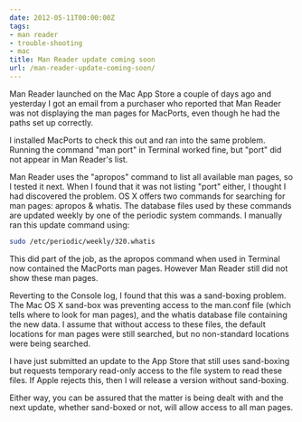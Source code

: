 ```yaml
---
date: 2012-05-11T00:00:00Z
tags:
- man reader
- trouble-shooting
- mac
title: Man Reader update coming soon
url: /man-reader-update-coming-soon/
---
```


Man Reader launched on the Mac App Store a couple of days ago and yesterday I
got an email from a purchaser who reported that Man Reader was not displaying
the man pages for MacPorts, even though he had the paths set up correctly.

I installed MacPorts to check this out and ran into the same problem. Running
the command "man port" in Terminal worked fine, but "port" did not appear in Man
Reader's list.

Man Reader uses the "apropos" command to list all available man pages, so I
tested it next. When I found that it was not listing "port" either, I thought I
had discovered the problem. OS X offers two commands for searching for man
pages: apropos & whatis. The database files used by these commands are updated
weekly by one of the periodic system commands. I manually ran this update
command using:

```bash
sudo /etc/periodic/weekly/320.whatis
```

This did part of the job, as the apropos command when used in Terminal now
contained the MacPorts man pages. However Man Reader still did not show these
man pages.

Reverting to the Console log, I found that this was a sand-boxing problem. The
Mac OS X sand-box was preventing access to the man.conf file (which tells where
to look for man pages), and the whatis database file containing the new data. I
assume that without access to these files, the default locations for man pages
were still searched, but no non-standard locations were being searched.

I have just submitted an update to the App Store that still uses sand-boxing but
requests temporary read-only access to the file system to read these files. If
Apple rejects this, then I will release a version without sand-boxing.

Either way, you can be assured that the matter is being dealt with and the next
update, whether sand-boxed or not, will allow access to all man pages.
